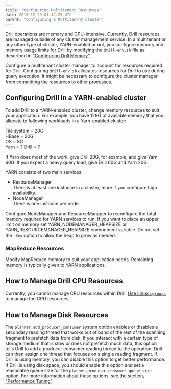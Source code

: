 ```yaml
---
title: "Configuring Multitenant Resources"
date: 2015-12-29 01:12:25 UTC
parent: "Configuring a Multitenant Cluster"
---
```

Drill operations are memory and CPU-intensive. Currently, Drill resources are managed outside of any cluster management service. In a multitenant or any other type of cluster, YARN-enabled or not, you configure memory and memory usage limits for Drill by modifying the `drill-env.sh` file as described in ["Configuring Drill Memory"]({{site.baseurl}}/docs/configuring-drill-memory).

Configure a multitenant cluster manager to account for resources required for Drill. Configuring `drill-env.sh` allocates resources for Drill to use during query execution. It might be necessary to configure the cluster manager from committing the resources to other processes.

## Configuring Drill in a YARN-enabled cluster

To add Drill to a YARN-enabled cluster, change memory resources to suit your application. For example, you have 128G of available memory that you allocate to following workloads in a Yarn-enabled cluster:

File system = 20G  
HBase = 20G  
OS = 8G  
Yarn = ?
Drill = ?

If Yarn does most of the work, give Drill 20G, for example, and give Yarn 60G. If you expect a heavy query load, give Drill 60G and Yarn 20G.

YARN consists of two main services:

* ResourceManager  
  There is at least one instance in a cluster, more if you configure high availability.  
* NodeManager  
  There is one instance per node. 

Configure NodeManager and ResourceManager to reconfigure the total memory required for YARN services to run. If you want to place an upper limit on memory set YARN_NODEMANAGER_HEAPSIZE or YARN_RESOURCEMANAGER_HEAPSIZE environment variable. Do not set the `-Xmx` option to allow the heap to grow as needed.

### MapReduce Resources

Modify MapReduce memory to suit your application needs. Remaining memory is typically given to YARN applications. 

## How to Manage Drill CPU Resources
Currently, you cannot manage CPU resources within Drill. [Use Linux `cgroups`](http://en.wikipedia.org/wiki/Cgroups) to manage the CPU resources.

## How to Manage Disk Resources

The `planner.add_producer_consumer` system option enables or disables a secondary reading thread that works out of band of the rest of the scanning fragment to prefetch data from disk. If you interact with a certain type of storage medium that is slow or does not prefetch much data, this option tells Drill to add a producer consumer reading thread to the operation. Drill can then assign one thread that focuses on a single reading fragment. If Drill is using memory, you can disable this option to get better performance. If Drill is using disk space, you should enable this option and set a reasonable queue size for the `planner.producer_consumer_queue_size` option. For more information about these options, see the section, ["Performance Tuning"](/docs/performance-tuning-introduction/).
